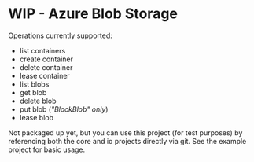 # WIP - Azure Blob Storage

Operations currently supported:
- list containers
- create container
- delete container
- lease container
- list blobs
- get blob
- delete blob
- put blob (*"BlockBlob" only*)
- lease blob

Not packaged up yet, but you can use this project (for test purposes) by referencing both the core and io projects directly via git. See the example project for basic usage.